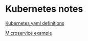 # Kubernetes notes
[Kubernetes yaml definitions](https://github.com/Mardukay/kubernetes-notes/blob/main/doc/kubernetes-yaml.md)

[Microservice example](https://github.com/Mardukay/kubernetes-notes/blob/main/doc/microservice-example.md)

